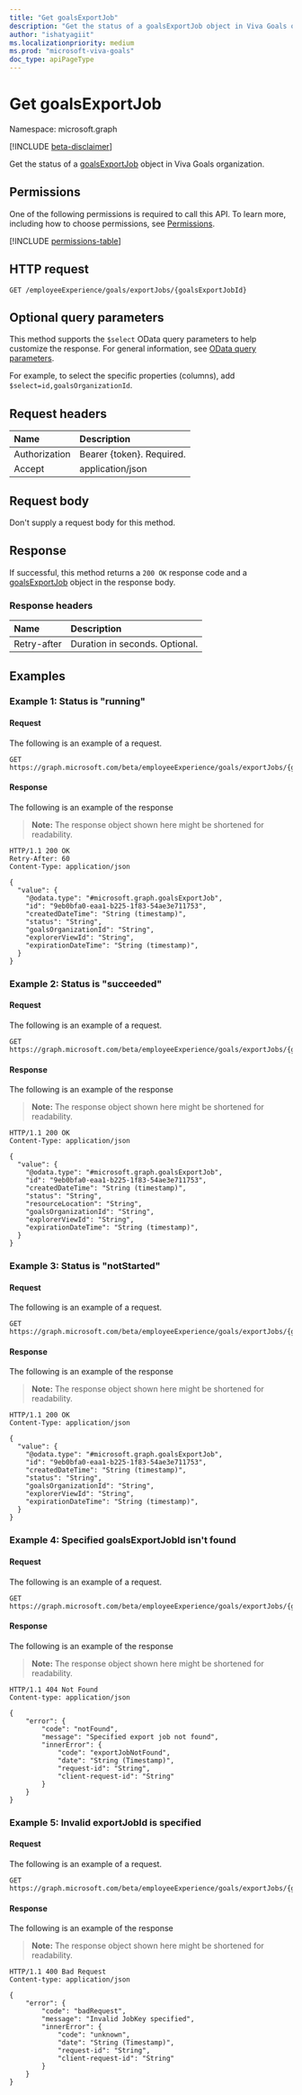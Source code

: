 ```yaml
---
title: "Get goalsExportJob"
description: "Get the status of a goalsExportJob object in Viva Goals organization."
author: "ishatyagiit"
ms.localizationpriority: medium
ms.prod: "microsoft-viva-goals"
doc_type: apiPageType
---
```


# Get goalsExportJob
Namespace: microsoft.graph

[!INCLUDE [beta-disclaimer](../../includes/beta-disclaimer.md)]

Get the status of a [goalsExportJob](../resources/goalsexportjob.md) object in Viva Goals organization.

## Permissions
One of the following permissions is required to call this API. To learn more, including how to choose permissions, see [Permissions](/graph/permissions-reference).

<!-- {
  "blockType": "permissions",
  "name": "goalsexportjob-get-permissions"
}
-->
[!INCLUDE [permissions-table](../includes/permissions/goalsexportjob-get-permissions.md)]

## HTTP request

<!-- {
  "blockType": "ignored"
}
-->
``` http
GET /employeeExperience/goals/exportJobs/{goalsExportJobId}
```

## Optional query parameters
This method supports the `$select` OData query parameters to help customize the response. For general information, see [OData query parameters](/graph/query-parameters).

For example, to select the specific properties (columns), add `$select=id,goalsOrganizationId`. 

## Request headers
|Name|Description|
|:---|:---|
|Authorization|Bearer {token}. Required.|
|Accept  | application/json|

## Request body
Don't supply a request body for this method.

## Response

If successful, this method returns a `200 OK` response code and a [goalsExportJob](../resources/goalsexportjob.md) object in the response body.

### Response headers

| Name        | Description     |
|:------------|:----------------|
|Retry-after  | Duration in seconds. Optional.|

## Examples

### Example 1: Status is "running"

#### Request
The following is an example of a request.
<!-- {
  "blockType": "request",
  "name": "get_goalsexportjob1"
}
-->
``` http
GET https://graph.microsoft.com/beta/employeeExperience/goals/exportJobs/{goalsExportJobId}
```


#### Response
The following is an example of the response
>**Note:** The response object shown here might be shortened for readability.
<!-- {
  "blockType": "response",
  "truncated": true,
  "@odata.type": "microsoft.graph.goalsExportJob"
}
-->
``` http
HTTP/1.1 200 OK
Retry-After: 60
Content-Type: application/json

{
  "value": {
    "@odata.type": "#microsoft.graph.goalsExportJob",
    "id": "9eb0bfa0-eaa1-b225-1f83-54ae3e711753",
    "createdDateTime": "String (timestamp)",
    "status": "String",
    "goalsOrganizationId": "String",
    "explorerViewId": "String",
    "expirationDateTime": "String (timestamp)",
  }
}
```

### Example 2: Status is "succeeded"

#### Request
The following is an example of a request.
<!-- {
  "blockType": "request",
  "name": "get_goalsexportjob2"
}
-->
``` http
GET https://graph.microsoft.com/beta/employeeExperience/goals/exportJobs/{goalsExportJobId}
```


#### Response
The following is an example of the response
>**Note:** The response object shown here might be shortened for readability.
<!-- {
  "blockType": "response",
  "truncated": true,
  "@odata.type": "microsoft.graph.goalsExportJob"
}
-->
``` http
HTTP/1.1 200 OK
Content-Type: application/json

{
  "value": {
    "@odata.type": "#microsoft.graph.goalsExportJob",
    "id": "9eb0bfa0-eaa1-b225-1f83-54ae3e711753",
    "createdDateTime": "String (timestamp)",
    "status": "String",
    "resourceLocation": "String",
    "goalsOrganizationId": "String",
    "explorerViewId": "String",
    "expirationDateTime": "String (timestamp)",
  }
}
```


### Example 3: Status is "notStarted"

#### Request
The following is an example of a request.
<!-- {
  "blockType": "request",
  "name": "get_goalsexportjob3"
}
-->
``` http
GET https://graph.microsoft.com/beta/employeeExperience/goals/exportJobs/{goalsExportJobId}
```


#### Response
The following is an example of the response
>**Note:** The response object shown here might be shortened for readability.
<!-- {
  "blockType": "response",
  "truncated": true,
  "@odata.type": "microsoft.graph.goalsExportJob"
}
-->
``` http
HTTP/1.1 200 OK
Content-Type: application/json

{
  "value": {
    "@odata.type": "#microsoft.graph.goalsExportJob",
    "id": "9eb0bfa0-eaa1-b225-1f83-54ae3e711753",
    "createdDateTime": "String (timestamp)",
    "status": "String",
    "goalsOrganizationId": "String",
    "explorerViewId": "String",
    "expirationDateTime": "String (timestamp)",
  }
}
```

### Example 4: Specified goalsExportJobId isn't found

#### Request
The following is an example of a request.
<!-- {
  "blockType": "request",
  "name": "get_goalsexportjob4"
}
-->
``` http
GET https://graph.microsoft.com/beta/employeeExperience/goals/exportJobs/{goalsExportJobId}
```


#### Response
The following is an example of the response
>**Note:** The response object shown here might be shortened for readability.
<!-- {
  "blockType": "response",
  "truncated": true,
  "@odata.type": "microsoft.graph.goalsExportJob"
}
-->
``` http
HTTP/1.1 404 Not Found 
Content-type: application/json

{
    "error": {
        "code": "notFound",
        "message": "Specified export job not found",
        "innerError": {
            "code": "exportJobNotFound",
            "date": "String (Timestamp)",
            "request-id": "String",
            "client-request-id": "String"
        }
    }
}
```

### Example 5: Invalid exportJobId is specified

#### Request
The following is an example of a request.
<!-- {
  "blockType": "request",
  "name": "get_goalsexportjob"
}
-->
``` http
GET https://graph.microsoft.com/beta/employeeExperience/goals/exportJobs/{goalsExportJobId}
```


#### Response
The following is an example of the response
>**Note:** The response object shown here might be shortened for readability.
<!-- {
  "blockType": "response",
  "truncated": true,
  "@odata.type": "microsoft.graph.goalsExportJob"
}
-->
``` http
HTTP/1.1 400 Bad Request
Content-type: application/json

{
    "error": {
        "code": "badRequest",
        "message": "Invalid JobKey specified",
        "innerError": {
            "code": "unknown",
            "date": "String (Timestamp)",
            "request-id": "String",
            "client-request-id": "String"
        }
    }
}
```

